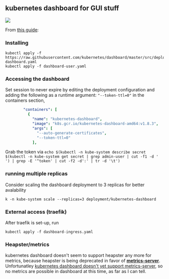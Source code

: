 ## kubernetes dashboard for GUI stuff

![](https://i.imgur.com/Jl1blwE.png)

From [this guide](https://joshrendek.com/2018/04/kubernetes-on-bare-metal/):

### Installing

```shell
kubectl apply -f https://raw.githubusercontent.com/kubernetes/dashboard/master/src/deploy/recommended/kubernetes-dashboard.yaml
kubectl apply -f dashboard-user.yaml
```

### Accessing the dashboard

Set session to never expire by editing the deployment configuration and adding the following as a runtime argument: `"--token-ttl=0"` in the containers section,

```yaml
        "containers": [
          {
            "name": "kubernetes-dashboard",
            "image": "k8s.gcr.io/kubernetes-dashboard-amd64:v1.8.3",
            "args": [
              "--auto-generate-certificates",
              "--token-ttl=0"
            ],
```

Grab the token via `echo $(kubectl -n kube-system describe secret $(kubectl -n kube-system get secret | grep admin-user | cut -f1 -d ' ') | grep -E '^token' | cut -f2 -d':' | tr -d '\t')`

### running multiple replicas

Consider scaling the dashboard deployment to 3 replicas for better avalability

```shell
k -n kube-system scale --replicas=3 deployment/kubernetes-dashboard
```

### External access (traefik)

After traefik is set-up, run

```shell
kubectl apply -f dashboard-ingress.yaml
```

### Heapster/metrics

kubernetes dashboard doesn't seem to support heapster any more for metrics, because heapster is being deprecated in favor of [**metrics-server**](https://github.com/kubernetes-incubator/metrics-server).  Unfortunatley [kubernetes dashboard doesn't yet support metrics-server](https://github.com/kubernetes/dashboard/issues/2986), so no metrics are possible in dashboard at this time, as far as I can tell.
